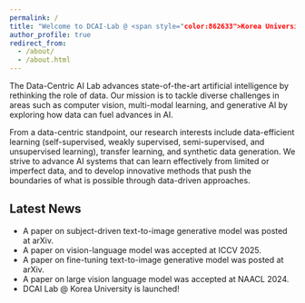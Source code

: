 ```yaml
---
permalink: /
title: "Welcome to DCAI-Lab @ <span style="color:862633">Korea University</span>!"
author_profile: true
redirect_from: 
  - /about/
  - /about.html
---
```


The Data-Centric AI Lab advances state-of-the-art artificial intelligence by rethinking the role of data. Our mission is to tackle diverse challenges in areas such as computer vision, multi-modal learning, and generative AI by exploring how data can fuel advances in AI.

From a data-centric standpoint, our research interests include data-efficient learning (self-supervised, weakly supervised, semi-supervised, and unsupervised learning), transfer learning, and synthetic data generation. We strive to advance AI systems that can learn effectively from limited or imperfect data, and to develop innovative methods that push the boundaries of what is possible through data-driven approaches.


Latest News
------
- A paper on subject-driven text-to-image generative model was posted at arXiv.
- A paper on vision-language model was accepted at ICCV 2025.
- A paper on fine-tuning text-to-image generative model was posted at arXiv.
- A paper on large vision language model was accepted at NAACL 2024.
- DCAI Lab @ Korea University is launched!
